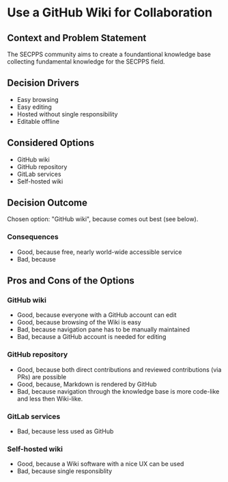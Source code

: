 # Use a GitHub Wiki for Collaboration

## Context and Problem Statement

The SECPPS community aims to create a foundantional knowledge base collecting fundamental knowledge for the SECPPS field.

## Decision Drivers

* Easy browsing
* Easy editing
* Hosted without single responsibility
* Editable offline

## Considered Options

* GitHub wiki
* GitHub repository
* GitLab services
* Self-hosted wiki

## Decision Outcome

Chosen option: "GitHub wiki", because comes out best (see below).

### Consequences

* Good, because free, nearly world-wide accessible service
* Bad, because

## Pros and Cons of the Options

### GitHub wiki

* Good, because everyone with a GitHub account can edit
* Good, because browsing of the Wiki is easy
* Bad, because navigation pane has to be manually maintained
* Bad, because a GitHub account is needed for editing

### GitHub repository

* Good, because both direct contributions and reviewed contributions (via PRs) are possible
* Good, because, Markdown is rendered by GitHub
* Bad, because navigation through the knowledge base is more code-like and less then Wiki-like.

### GitLab services

* Bad, because less used as GitHub

### Self-hosted wiki

* Good, because a Wiki software with a nice UX can be used
* Bad, because single responsiblity
